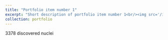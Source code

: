 ```yaml
---
title: "Portfolio item number 1"
excerpt: "Short description of portfolio item number 1<br/><img src='/images/Figure_1.png'>"
collection: portfolio
---
```


3378 discovered nuclei
